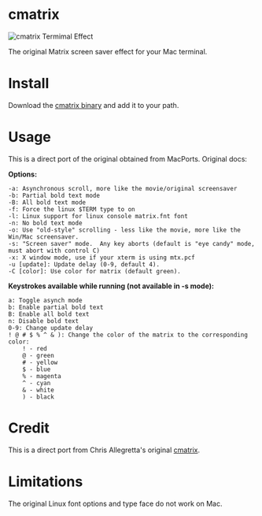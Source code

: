 cmatrix
=======

![cmatrix Termimal Effect](https://raw.githubusercontent.com/levithomason/cmatrix/master/screenshot.jpg)

The original Matrix screen saver effect for your Mac terminal.

# Install
Download the [cmatrix binary](https://github.com/levithomason/cmatrix/blob/master/cmatrix) and add it to your path.


# Usage
This is a direct port of the original obtained from MacPorts.  Original docs:

**Options:**  
```
-a: Asynchronous scroll, more like the movie/original screensaver 
-b: Partial bold text mode 
-B: All bold text mode 
-f: Force the linux $TERM type to on 
-l: Linux support for linux console matrix.fnt font 
-n: No bold text mode 
-o: Use "old-style" scrolling - less like the movie, more like the Win/Mac screensaver. 
-s: "Screen saver" mode.  Any key aborts (default is "eye candy" mode, must abort with control C) 
-x: X window mode, use if your xterm is using mtx.pcf 
-u [update]: Update delay (0-9, default 4). 
-C [color]: Use color for matrix (default green).
```

**Keystrokes available while running (not available in -s mode):**  
```
a: Toggle asynch mode 
b: Enable partial bold text 
B: Enable all bold text 
n: Disable bold text 
0-9: Change update delay
! @ # $ % ^ & ): Change the color of the matrix to the corresponding color:
    ! - red
    @ - green
    # - yellow
    $ - blue
    % - magenta
    ^ - cyan
    & - white
    ) - black
```

# Credit
This is a direct port from Chris Allegretta's original [cmatrix](http://www.asty.org/cmatrix/).

# Limitations
The original Linux font options and type face do not work on Mac.
